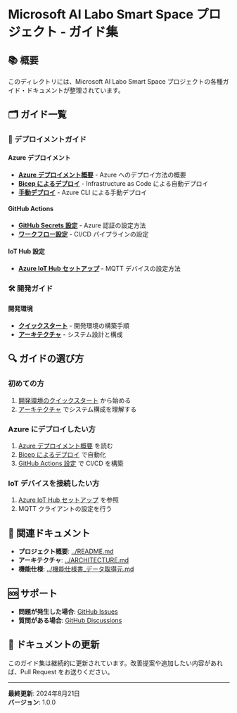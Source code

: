 # Microsoft AI Labo Smart Space プロジェクト - ガイド集

## 📚 **概要**

このディレクトリには、Microsoft AI Labo Smart Space プロジェクトの各種ガイド・ドキュメントが整理されています。

## 🗂️ **ガイド一覧**

### 🚀 **デプロイメントガイド**

#### **Azure デプロイメント**
- [**Azure デプロイメント概要**](./deployment/azure/overview.md) - Azure へのデプロイ方法の概要
- [**Bicep によるデプロイ**](./deployment/azure/bicep-deployment.md) - Infrastructure as Code による自動デプロイ
- [**手動デプロイ**](./deployment/azure/manual-deployment.md) - Azure CLI による手動デプロイ

#### **GitHub Actions**
- [**GitHub Secrets 設定**](./deployment/github-actions/setup.md) - Azure 認証の設定方法
- [**ワークフロー設定**](./deployment/github-actions/workflow.md) - CI/CD パイプラインの設定

#### **IoT Hub 設定**
- [**Azure IoT Hub セットアップ**](./deployment/iot-hub/setup.md) - MQTT デバイスの設定方法

### 🛠️ **開発ガイド**

#### **開発環境**
- [**クイックスタート**](./development/quickstart.md) - 開発環境の構築手順
- [**アーキテクチャ**](./development/architecture.md) - システム設計と構成

## 🔍 **ガイドの選び方**

### **初めての方**
1. [開発環境のクイックスタート](./development/quickstart.md) から始める
2. [アーキテクチャ](./development/architecture.md) でシステム構成を理解する

### **Azure にデプロイしたい方**
1. [Azure デプロイメント概要](./deployment/azure/overview.md) を読む
2. [Bicep によるデプロイ](./deployment/azure/bicep-deployment.md) で自動化
3. [GitHub Actions 設定](./deployment/github-actions/setup.md) で CI/CD を構築

### **IoT デバイスを接続したい方**
1. [Azure IoT Hub セットアップ](./deployment/iot-hub/setup.md) を参照
2. MQTT クライアントの設定を行う

## 📖 **関連ドキュメント**

- **プロジェクト概要**: [../README.md](../README.md)
- **アーキテクチャ**: [../ARCHITECTURE.md](../ARCHITECTURE.md)
- **機能仕様**: [../機能仕様書_データ取得元.md](../機能仕様書_データ取得元.md)

## 🆘 **サポート**

- **問題が発生した場合**: [GitHub Issues](https://github.com/NakamuraKotaro918/microsoft-ai-labo-smart-space/issues)
- **質問がある場合**: [GitHub Discussions](https://github.com/NakamuraKotaro918/microsoft-ai-labo-smart-space/discussions)

## 📝 **ドキュメントの更新**

このガイド集は継続的に更新されています。改善提案や追加したい内容があれば、Pull Request をお送りください。

---

**最終更新**: 2024年8月21日  
**バージョン**: 1.0.0
